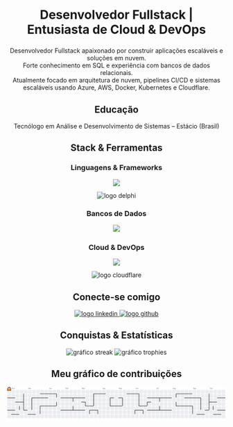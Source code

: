 <div align="center">
  
# Desenvolvedor Fullstack | Entusiasta de Cloud & DevOps
  
</div>

###

<div align="center" style="margin-bottom:20px;">
  <p align="center">
    Desenvolvedor Fullstack apaixonado por construir aplicações escaláveis e soluções em nuvem.<br/>
    Forte conhecimento em SQL e experiência com bancos de dados relacionais.<br/>
    Atualmente focado em arquitetura de nuvem, pipelines CI/CD e sistemas escaláveis usando Azure, AWS, Docker, Kubernetes e Cloudflare.
  </p>
</div>

###

<div align="center">
<h2 align="center">Educação</h2>
Tecnólogo em Análise e Desenvolvimento de Sistemas – Estácio (Brasil)
</div>

###

<h2 align="center">Stack & Ferramentas</h2>

<div align="center">
  <h3>Linguagens & Frameworks</h3>
  <img src="https://skillicons.dev/icons?i=cs,cpp,java,ts,js,react,nextjs,dotnet" height="60" />
  
  <div style="margin:10px 0;"> 
    <img src="https://img.shields.io/badge/Delphi-EE1F35?style=for-the-badge&logo=delphi&logoColor=white" height="40" alt="logo delphi" />
  </div>
</div>

<div align="center">
  <h3>Bancos de Dados</h3>
  <img src="https://skillicons.dev/icons?i=postgres,mysql,sqlite" height="60" />
</div>

<div align="center">
  <h3>Cloud & DevOps</h3>
  <img src="https://skillicons.dev/icons?i=git,githubactions,docker,kubernetes,terraform,azure,aws" height="60" />
  <div style="margin:10px 0;"> 
    <img src="https://img.shields.io/badge/Cloudflare-F38020?style=for-the-badge&logo=cloudflare&logoColor=white" height="40" alt="logo cloudflare" />
  </div>
</div>

###

<h2 align="center">Conecte-se comigo</h2>

<div align="center">
  <a href="https://www.linkedin.com/in/alysson-oliveira-286932271/" target="_blank">
    <img src="https://img.shields.io/static/v1?message=LinkedIn&logo=linkedin&label=&color=0077B5&logoColor=white&labelColor=&style=for-the-badge" height="35" alt="logo linkedin" />
  </a>
  <a href="https://github.com/alyssonoliverr" target="_blank">
    <img src="https://img.shields.io/static/v1?message=GitHub&logo=github&label=&color=181717&logoColor=white&labelColor=&style=for-the-badge" height="35" alt="logo github" />
  </a>
</div>

###

<h2 align="center">Conquistas & Estatísticas</h2>

<div align="center">
  <img src="https://streak-stats.demolab.com?user=alyssonoliverr&locale=pt&mode=daily&theme=dracula&hide_border=false&border_radius=5&order=3" height="150" alt="gráfico streak" />
  <img src="https://github-profile-trophy.vercel.app?username=alyssonoliverr&theme=dracula&column=-1&row=1&margin-w=8&margin-h=8&no-bg=false&no-frame=false&order=4" height="150" alt="gráfico trophies" />
</div>

###

<h2 align="center">Meu gráfico de contribuições</h2>

<p align="center">
  <picture>
    <source media="(prefers-color-scheme: dark)" srcset="https://raw.githubusercontent.com/alyssonoliverr/alyssonoliverr/output/pacman-contribution-graph-dark.svg">
    <source media="(prefers-color-scheme: light)" srcset="https://raw.githubusercontent.com/alyssonoliverr/alyssonoliverr/output/pacman-contribution-graph.svg">
    <img alt="Gráfico de contribuições do Pac-Man" src="https://raw.githubusercontent.com/alyssonoliverr/alyssonoliverr/output/pacman-contribution-graph.svg">
  </picture>
</p>
